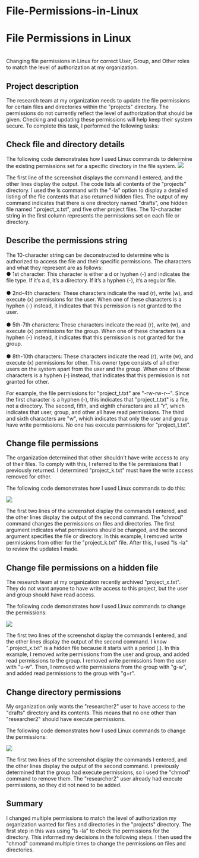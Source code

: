 # File-Permissions-in-Linux
<h1> File Permissions in Linux</h1>
<br />
Changing file permissions in Linux for  correct User, Group, and Other roles to match the level of authorization at my organization.
<br />
<h2>Project description</h2>
The research team at my organization needs to update the file permissions for certain files and directories within the "projects" directory. The permissions do not currently reflect the level of authorization that should be given. Checking and updating these permissions will help keep their system secure. To complete this task, I performed the following tasks:
<h2>Check file and directory details</h2>
The following code demonstrates how I used Linux commands to determine the existing permissions set for a specific directory in the file system.

<img src="https://i.imgur.com/c9SfQl6.png" />

The first line of the screenshot displays the command I entered, and the other lines display the output. The code lists all contents of the "projects" directory. I used the ls command with the "-la" option to display a detailed listing of the file contents that also returned hidden files. The output of my command indicates that there is one directory named "drafts", one hidden file named ".project_x.txt", and five other project files. The 10-character string in the first column represents the permissions set on each file or directory.
<h2>Describe the permissions string</h2>
The 10-character string can be deconstructed to determine who is authorized to access the file and their specific permissions. The characters and what they represent are as follows:
<br>●	1st character: This character is either a d or hyphen (-) and indicates the file type. If it’s a d, it’s a directory. If it’s a hyphen (-), it’s a regular file.<br />
<br>●	2nd-4th characters: These characters indicate the read (r), write (w), and execute (x) permissions for the user. When one of these characters is a hyphen (-) instead, it indicates that this permission is not granted to the user.<br />
<br>●	5th-7th characters: These characters indicate the read (r), write (w), and execute (x) permissions for the group. When one of these characters is a hyphen (-) instead, it indicates that this permission is not granted for the group. <br />
<br>●	8th-10th characters: These characters indicate the read (r), write (w), and execute (x) permissions for other. This owner type consists of all other users on the system apart from the user and the group. When one of these characters is a hyphen (-) instead, that indicates that this permission is not granted for other.<br />

For example, the file permissions for "project_t.txt" are "-rw-rw-r--". Since the first character is a hyphen (-), this indicates that "project_t.txt" is a file, not a directory. The second, fifth, and eighth characters are all "r", which indicates that user, group, and other all have read permissions. The third and sixth characters are "w", which indicates that only the user and group have write permissions. No one has execute permissions for "project_t.txt".
<h2>Change file permissions</h2>
The organization determined that other shouldn't have write access to any of their files. To comply with this, I referred to the file permissions that I previously returned. I determined "project_k.txt" must have the write access removed for other.

The following code demonstrates how I used Linux commands to do this:

<img src="https://i.imgur.com/Ri2T8uG.png" />

The first two lines of the screenshot display the commands I entered, and the other lines display the output of the second command. The "chmod" command changes the permissions on files and directories. The first argument indicates what permissions should be changed, and the second argument specifies the file or directory. In this example, I removed write permissions from other for the "project_k.txt" file. After this, I used "ls -la" to review the updates I made.
<h2>Change file permissions on a hidden file</h2>
The research team at my organization recently archived "project_x.txt". They do not want anyone to have write access to this project, but the user and group should have read access. 

The following code demonstrates how I used Linux commands to change the permissions:

<img src="https://i.imgur.com/EWVHxly.png" />

The first two lines of the screenshot display the commands I entered, and the other lines display the output of the second command. I know ".project_x.txt" is a hidden file because it starts with a period (.). In this example, I removed write permissions from the user and group, and added read permissions to the group. I removed write permissions from the user with "u-w". Then, I removed write permissions from the group with "g-w", and added read permissions to the group with "g+r". 
<h2>Change directory permissions</h2>
My organization only wants the "researcher2" user to have access to the "drafts" directory and its contents. This means that no one other than "researcher2" should have execute permissions.

The following code demonstrates how I used Linux commands to change the permissions:

<img src="https://i.imgur.com/kVdAdNM.png" />

The first two lines of the screenshot display the commands I entered, and the other lines display the output of the second command. I previously determined that the group had execute permissions, so I used the "chmod" command to remove them. The "researcher2" user already had execute permissions, so they did not need to be added.
<h2>Summary</h2>
I changed multiple permissions to match the level of authorization my organization wanted for files and directories in the "projects" directory. The first step in this was using "ls -la" to check the permissions for the directory. This informed my decisions in the following steps. I then used the "chmod" command multiple times to change the permissions on files and directories.
